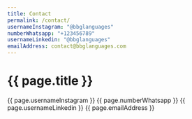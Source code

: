 ```yaml
---
title: Contact
permalink: /contact/
usernameInstagram: "@bbglanguages"
numberWhatsapp: "+123456789"
usernameLinkedin: "@bbglanguages"
emailAddress: contact@bbglanguages.com
---
```


<h1>{{ page.title }}</h1>
{{ page.usernameInstagram }} 
{{ page.numberWhatsapp }} 
{{ page.usernameLinkedin }} 
{{ page.emailAddress }}
